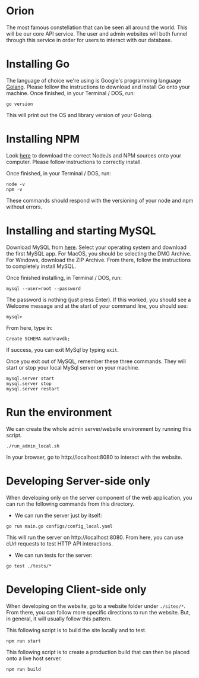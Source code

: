 # Orion
The most famous constellation that can be seen all around the world. This will be our core API service. The user and admin websites will both funnel through this service in order for users to interact with our database.

# Installing Go
The language of choice we're using is Google's programming language [Golang](https://golang.org/).
Please follow the instructions to download and install Go onto your machine.
Once finished, in your Terminal / DOS, run:
```
go version
```
This will print out the OS and library version of your Golang.

# Installing NPM
Look [here]((https://nodejs.org/en/download/)) to download the correct NodeJs and NPM sources onto your computer. Please follow instructions to correctly install.

Once finished, in your Terminal / DOS, run:
```
node -v
npm -v
```
These commands should respond with the versioning of your node and npm without errors.

# Installing and starting MySQL
Download MySQL from [here](https://dev.mysql.com/downloads/mysql/). Select your operating system and download the first MySQL app. For MacOS, you should be selecting the DMG Archive. For Windows, download the ZIP Archive. From there, follow the instructions to completely install MySQL.

Once finished installing, in Terminal / DOS, run: 
```
mysql --user=root --password
```
The password is nothing (just press Enter). If this worked, you should see a Welcome message and at the start of your command line, you should see:
```
mysql>
```

From here, type in:
```
Create SCHEMA mathnavdb;
```
If success, you can exit MySql by typing `exit`.

Once you exit out of MySQL, remember these three commands. They will start or stop your local MySql server on your machine.
```
mysql.server start
mysql.server stop
mysql.server restart
```

# Run the environment
We can create the whole admin server/website environment by running this script.
```
./run_admin_local.sh
```
In your browser, go to http://localhost:8080 to interact with the website.

# Developing Server-side only
When developing only on the server component of the web application, you can run the following commands from this directory.

 - We can run the server just by itself:
```
go run main.go configs/config_local.yaml
```
This will run the server on http://localhost:8080.
From here, you can use cUrl requests to test HTTP API interactions.

 - We can run tests for the server:
```
go test ./tests/*
```

# Developing Client-side only
When developing on the website, go to a website folder under `./sites/*`. From there, you can follow more specific directions to run the website. But, in general, it will usually follow this pattern.

This following script is to build the site locally and to test.
```
npm run start
```
This following script is to create a production build that can then be placed onto a live host server.
```
npm run build
```

